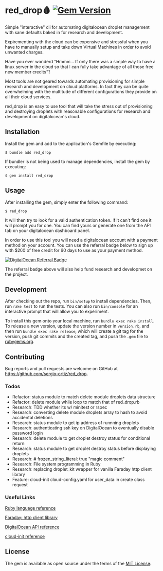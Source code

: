 # red_drop:drop_of_blood: [![Gem Version](https://badge.fury.io/rb/red_drop.svg)](https://badge.fury.io/rb/red_drop)

Simple "interactive" cli for automating digitalocean droplet management with sane defaults baked in for research and development.

Expirementing with the cloud can be expensive and stressful when you have to manually setup and take down Virtual Machines in order to avoid unwanted charges.

Have you ever wonderd "Hmmm... If only there was a simple way to have a linux server in the cloud so that I can fully take advantage of all those free new member credits"?

Most tools are not geared towards automating provisioning for simple research and development on cloud platforms. In fact they can be quite overwhelming with the multitude of different configurations they provide on all their cloud services.

red_drop is an easy to use tool that will take the stress out of provisioning and destroying droplets with reasonable configurations for research and development on digitalocean's cloud.

## Installation

Install the gem and add to the application's Gemfile by executing:

    $ bundle add red_drop

If bundler is not being used to manage dependencies, install the gem by executing:

    $ gem install red_drop

## Usage

After installing the gem, simply enter the following command:

    $ red_drop

It will then try to look for a valid authentication token. If it can't find one it will prompt you for one. You can find yours or generate one from the API tab on your digitalocean dashboard panel.

In order to use this tool you will need a digitalocean account with a payment method on your account. You can use the referral badge below to sign up with $200 of free credit for 60 days to use as your payment method.

[![DigitalOcean Referral Badge](https://web-platforms.sfo2.digitaloceanspaces.com/WWW/Badge%203.svg)](https://www.digitalocean.com/?refcode=9a321408e86f&utm_campaign=Referral_Invite&utm_medium=Referral_Program&utm_source=badge)

The referral badge above will also help fund research and developmet on the project.

## Development

After checking out the repo, run `bin/setup` to install dependencies. Then, run `rake test` to run the tests. You can also run `bin/console` for an interactive prompt that will allow you to experiment.

To install this gem onto your local machine, run `bundle exec rake install`. To release a new version, update the version number in `version.rb`, and then run `bundle exec rake release`, which will create a git tag for the version, push git commits and the created tag, and push the `.gem` file to [rubygems.org](https://rubygems.org).

## Contributing

Bug reports and pull requests are welcome on GitHub at https://github.com/sergio-ortiz/red_drop.

### Todos

-   Refactor: status module to match delete module droplets data structure
-   Refactor: delete module while loop to match that of red_drop.rb
-   Research: TDD whether its w/ minitest or rspec
-   Research: converting delete module droplets array to hash to avoid accidental deletions
-   Research: status module to get ip address of runnning droplets
-   Research: authenticating ssh key on DigitalOcean to eventually disable password login
-   Research: delete module to get droplet destroy status for conditional return
-   Research: status module to get droplet destroy status before displaying droplets
-   Research: \# frozen_string_literal: true "magic comment"
-   Research: File system programming in Ruby
-   Research: replacing droplet_kit wrapper for vanilla Faraday http client library
-   Feature: cloud-init cloud-config.yaml for user_data in create class request

### Useful Links

[Ruby language reference](https://www.ruby-lang.org/en/)

[Faraday: http client library](https://lostisland.github.io/faraday/)

[DigitalOcean API reference](https://docs.digitalocean.com/reference/api/)

[cloud-init reference](https://cloudinit.readthedocs.io/en/latest/topics/modules.html#ssh)

## License

The gem is available as open source under the terms of the [MIT License](https://opensource.org/licenses/MIT).
